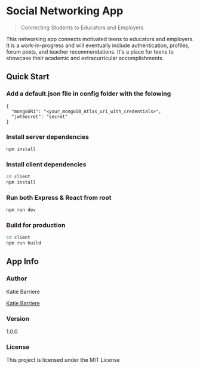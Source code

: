 # Social Networking App

> Connecting Students to Educators and Employers

This networking app connects motivated teens to educators and employers. It is a work-in-progress and will eventually include authentication, profiles, forum posts, and teacher recommendations. It's a place for teens to showcase their academic and extracurricular accomplishments. 

## Quick Start

### Add a default.json file in config folder with the folowing

```
{
  "mongoURI": "<your_mongoDB_Atlas_uri_with_credentials>",
  "jwtSecret": "secret"
}
```

### Install server dependencies

```bash
npm install
```

### Install client dependencies

```bash
cd client
npm install
```

### Run both Express & React from root

```bash
npm run dev
```

### Build for production

```bash
cd client
npm run build
```

## App Info

### Author

Katie Barriere

[Katie Barriere](http://www.katiebarriere.com)

### Version

1.0.0

### License

This project is licensed under the MIT License
